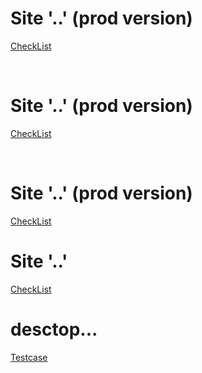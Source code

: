 <h1>Site '..' (prod version)</h1>
<p><a href="https://docs.google.com/spreadsheets/d/1lKNiC_lnGZR73HpW8gDSLnt6_eFH2_BEW6XBENgbo9A/edit?usp=sharing">CheckList</a></p>
<br>
<h1>Site '..' (prod version)</h1>
<p><a href="https://docs.google.com/spreadsheets/d/1osA5LAYUVhxiOV9MYcTB4GGYHpOclX0_V7_V_c_V14s/edit?usp=sharing">CheckList</a></p>
<br>
<h1>Site '..' (prod version)</h1>
<p><a href="https://docs.google.com/spreadsheets/d/1YI1nb4l57M9uVWnbbOQVyimwygs7OrTpQg8XA4DiRV8/edit?usp=sharing">CheckList</a></p>
<h1>Site '..' </h1>
<p><a href="">CheckList</a></p>
<h1>desctop... </h1>
<p><a href="https://lenochka28yan2.testrail.io/index.php?/tests/view/1&group_by=cases:section_id&group_order=asc&group_id=1">Testcase</a></p>

